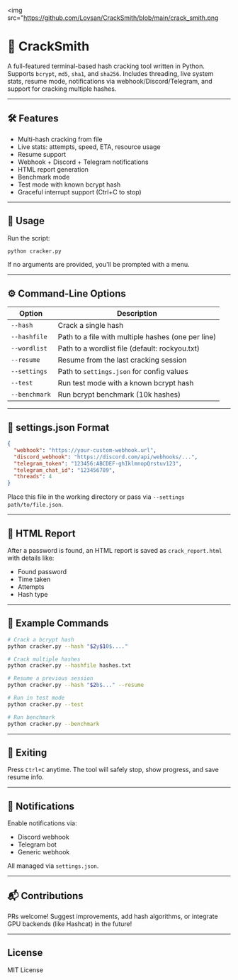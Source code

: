 <img src="https://github.com/Lovsan/CrackSmith/blob/main/crack_smith.png</img>

# 🔐 CrackSmith

A full-featured terminal-based hash cracking tool written in Python. Supports `bcrypt`, `md5`, `sha1`, and `sha256`. Includes threading, live system stats, resume mode, notifications via webhook/Discord/Telegram, and support for cracking multiple hashes.

---

## 🛠️ Features

- Multi-hash cracking from file
- Live stats: attempts, speed, ETA, resource usage
- Resume support
- Webhook + Discord + Telegram notifications
- HTML report generation
- Benchmark mode
- Test mode with known bcrypt hash
- Graceful interrupt support (Ctrl+C to stop)

---

## 🚀 Usage

Run the script:
```bash
python cracker.py
```
If no arguments are provided, you'll be prompted with a menu.

---

## ⚙️ Command-Line Options

| Option           | Description                                      |
|------------------|--------------------------------------------------|
| `--hash`         | Crack a single hash                              |
| `--hashfile`     | Path to a file with multiple hashes (one per line) |
| `--wordlist`     | Path to a wordlist file (default: rockyou.txt)   |
| `--resume`       | Resume from the last cracking session            |
| `--settings`     | Path to `settings.json` for config values        |
| `--test`         | Run test mode with a known bcrypt hash           |
| `--benchmark`    | Run bcrypt benchmark (10k hashes)                |

---

## 🔧 settings.json Format

```json
{
  "webhook": "https://your-custom-webhook.url",
  "discord_webhook": "https://discord.com/api/webhooks/...",
  "telegram_token": "123456:ABCDEF-ghIklmnopQrstuv123",
  "telegram_chat_id": "123456789",
  "threads": 4
}
```

Place this file in the working directory or pass via `--settings path/to/file.json`.

---

## 📄 HTML Report

After a password is found, an HTML report is saved as `crack_report.html` with details like:
- Found password
- Time taken
- Attempts
- Hash type

---

## 🧪 Example Commands

```bash
# Crack a bcrypt hash
python cracker.py --hash "$2y$10$...."

# Crack multiple hashes
python cracker.py --hashfile hashes.txt

# Resume a previous session
python cracker.py --hash "$2b$..." --resume

# Run in test mode
python cracker.py --test

# Run benchmark
python cracker.py --benchmark
```

---

## 🧯 Exiting

Press `Ctrl+C` anytime. The tool will safely stop, show progress, and save resume info.

---

## 💬 Notifications

Enable notifications via:
- Discord webhook
- Telegram bot
- Generic webhook

All managed via `settings.json`.

---

## 📬 Contributions

PRs welcome! Suggest improvements, add hash algorithms, or integrate GPU backends (like Hashcat) in the future!

---

## License

MIT License

